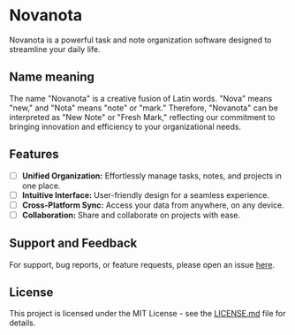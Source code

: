 # Novanota

Novanota is a powerful task and note organization software designed to streamline your daily life.

## Name meaning
The name "Novanota" is a creative fusion of Latin words. "Nova" means "new," and "Nota" means "note" or "mark." Therefore, "Novanota" can be interpreted as "New Note" or "Fresh Mark," reflecting our commitment to bringing innovation and efficiency to your organizational needs.

## Features

- [ ] **Unified Organization:** Effortlessly manage tasks, notes, and projects in one place.
- [ ] **Intuitive Interface:** User-friendly design for a seamless experience.
- [ ] **Cross-Platform Sync:** Access your data from anywhere, on any device.
- [ ] **Collaboration:** Share and collaborate on projects with ease.

## Support and Feedback

For support, bug reports, or feature requests, please open an issue [here](https://github.com/BenMcAvoy/NovaNota/issues).

## License

This project is licensed under the MIT License - see the [LICENSE.md](LICENSE) file for details.
